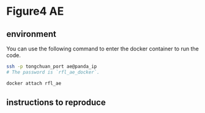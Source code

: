 # Figure4 AE

## environment

You can use the following command to enter the docker container to run the code.
```bash
ssh -p tongchuan_port ae@panda_ip
# The password is `rfl_ae_docker`.

docker attach rfl_ae
```

## instructions to reproduce